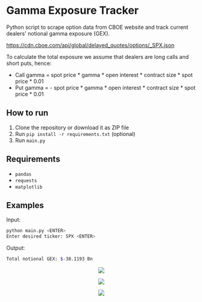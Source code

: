 # Gamma Exposure Tracker
Python script to scrape option data from CBOE website and track current dealers' notional gamma exposure (GEX).

https://cdn.cboe.com/api/global/delayed_quotes/options/_SPX.json

To calculate the total exposure we assume that dealers are long calls and short puts, hence:
* Call gamma = spot price * gamma * open interest * contract size * spot price * 0.01
* Put gamma = - spot price * gamma * open interest * contract size * spot price * 0.01

## How to run
1. Clone the repository or download it as ZIP file
2. Run ```pip install -r requirements.txt``` (optional)
3. Run ```main.py```

## Requirements
* `pandas`
* `requests`
* `matplotlib`

## Examples

Input: 
```bash
python main.py <ENTER>
Enter desired ticker: SPX <ENTER>
```

Output: 

```bash
Total notional GEX: $-38.1193 Bn
```

<p align="center">
  <img 
    src="img/gamma_by_strike.png"
  >
</p>

<p align="center">
  <img 
    src="img/gamma_by_expiration.png"
  >
</p>

<p align="center">
  <img 
    src="img/surface.png"
  >
</p>